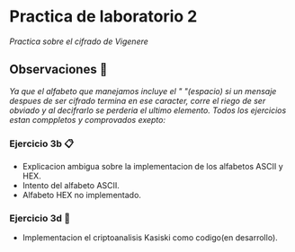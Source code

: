# Practica de laboratorio 2

_Practica sobre el cifrado de Vigenere_

## Observaciones 🚀

_Ya que el alfabeto que manejamos incluye el " "(espacio) si un mensaje despues de ser cifrado termina en ese caracter, corre el riego de ser obviado y al decifrarlo se perderia el ultimo elemento._
_Todos los ejercicios estan comppletos y comprovados exepto:_

### Ejercicio 3b 📋

* Explicacion ambigua sobre la implementacion de los alfabetos ASCII y HEX.
* Intento del alfabeto ASCII.
* Alfabeto HEX no implementado.

### Ejercicio 3d 🔧

* Implementacion el criptoanalisis Kasiski como codigo(en desarrollo).
